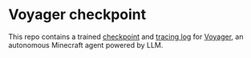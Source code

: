 # Voyager checkpoint
This repo contains a trained [checkpoint](ckpt) and [tracing log](openai_requests.json) for [Voyager](https://github.com/MineDojo/Voyager), an autonomous Minecraft agent powered by LLM.

